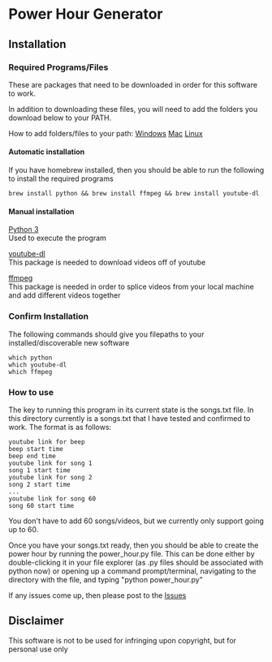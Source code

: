 # Power Hour Generator

## Installation
### Required Programs/Files
These are packages that need to be downloaded in order for this software to work.

In addition to downloading these files, you will need to add the folders you download below to your PATH.

How to add folders/files to your path: [Windows](http://windowsitpro.com/systems-management/how-can-i-add-new-folder-my-system-path) [Mac](http://architectryan.com/2012/10/02/add-to-the-path-on-mac-os-x-mountain-lion/#.WMxEafkrLIU) [Linux](http://askubuntu.com/questions/60218/how-to-add-a-directory-to-the-path)


#### Automatic installation

If you have homebrew installed, then you should be able to run the following to install the required programs
```shell script
brew install python && brew install ffmpeg && brew install youtube-dl
```

#### Manual installation

[Python 3](https://www.python.org/downloads/)  
Used to execute the program

[youtube-dl](https://rg3.github.io/youtube-dl/)  
This package is needed to download videos off of youtube


[ffmpeg](https://ffmpeg.org/download.html)  
This package is needed in order to splice videos from your local machine and add different videos together


### Confirm Installation

The following commands should give you filepaths to your installed/discoverable new software
```shell script
which python
which youtube-dl
which ffmpeg
```


### How to use

The key to running this program in its current state is the songs.txt file. In this directory currently is a songs.txt that I have tested and confirmed to work. The format is as follows:

```text
youtube link for beep
beep start time
beep end time
youtube link for song 1
song 1 start time
youtube link for song 2
song 2 start time
...
youtube link for song 60
song 60 start time
```

You don't have to add 60 songs/videos, but we currently only support going up to 60.

Once you have your songs.txt ready, then you should be able to create the power hour by running the power_hour.py file. This can be done either by double-clicking it in your file explorer (as .py files should be associated with python now) or opening up a command prompt/terminal, navigating to the directory with the file, and typing "python power_hour.py"

If any issues come up, then please post to the [Issues](https://github.com/ClaytonTurner/power-hour-generator/issues)


## Disclaimer

This software is not to be used for infringing upon copyright, but for personal use only
